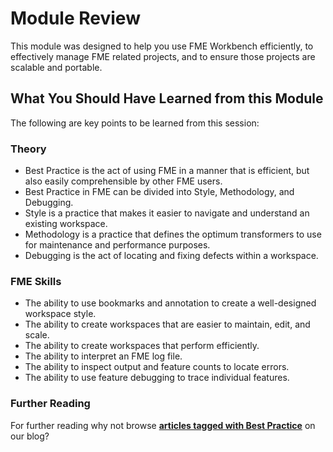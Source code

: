 # Module Review #
This module was designed to help you use FME Workbench efficiently, to effectively manage FME related projects, and to ensure those projects are scalable and portable.

## What You Should Have Learned from this Module ##

The following are key points to be learned from this session:

### Theory ###

- Best Practice is the act of using FME in a manner that is efficient, but also easily comprehensible by other FME users.
- Best Practice in FME can be divided into Style, Methodology, and Debugging.
- Style is a practice that makes it easier to navigate and understand an existing workspace.
- Methodology is a practice that defines the optimum transformers to use for maintenance and performance purposes.
- Debugging is the act of locating and fixing defects within a workspace.

### FME Skills ###

- The ability to use bookmarks and annotation to create a well-designed workspace style.
- The ability to create workspaces that are easier to maintain, edit, and scale.
- The ability to create workspaces that perform efficiently.
- The ability to interpret an FME log file.
- The ability to inspect output and feature counts to locate errors.
- The ability to use feature debugging to trace individual features.

### Further Reading ###

For further reading why not browse **[articles tagged with Best Practice](http://blog.safe.com/tag/Best-Practice/)** on our blog? 
